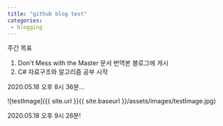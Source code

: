 ```yaml
---
title: "github blog test"
categories: 
 - blogging
---
```


주간 목표
1. Don't Mess with the Master 문서 번역본 블로그에 게시
2. C# 자료구조와 알고리즘 공부 시작

2020.05.18 오후 8시 36분...

![testImage]({{ site.url }}{{ site.baseurl }}/assets/images/testImage.jpg)

2020.05.18 오후 9시 26분!